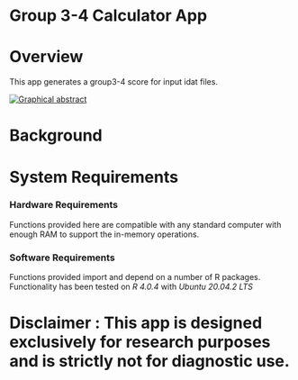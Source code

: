 # Group 3-4 Calculator App

# Overview

This app generates a group3-4 score for input idat files.

[![Graphical abstract](https://ars.els-cdn.com/content/image/1-s2.0-S2211124722009718-fx1.jpg "This will take you to the corresponding paper.")](https://www.sciencedirect.com/science/article/pii/S2211124722009718?via%3Dihub)



# Background

# System Requirements

### Hardware Requirements

Functions provided here are compatible with any standard computer with enough RAM to support the in-memory operations.

### Software Requirements

Functions provided import and depend on a number of R packages. Functionality has been tested on *R 4.0.4* with *Ubuntu 20.04.2 LTS*

# Disclaimer : This app is designed exclusively for research purposes and is strictly not for diagnostic use.

